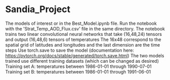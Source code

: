# Sandia_Project


The models of interest or in the Best_Model.ipynb file.
Run the notebook with the 'Strat_Temp_AOD_Flux.csv' file in the same directory.
The notebook trains two linear convolutional neural networks that take (16,48,24) tensors and output (16,48,6) tensors of temperatures
The 16x48 correspond to the spatial grid of latitudes and longitudes and the last dimension are the time steps
Use torch.save to save the model (documentation here: https://pytorch.org/docs/stable/generated/torch.save.html)
The two models trained use different training datasets (which can be changed as desired)
Training set A: temperatures between 1986-01-01 through 1990-07-01
Training set B: temperatures between 1986-01-01 through 1991-06-01
